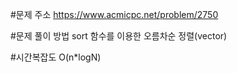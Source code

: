 #문제 주소
https://www.acmicpc.net/problem/2750

#문제 풀이 방법
sort 함수를 이용한 오름차순 정렬(vector)

#시간복잡도
O(n*logN)